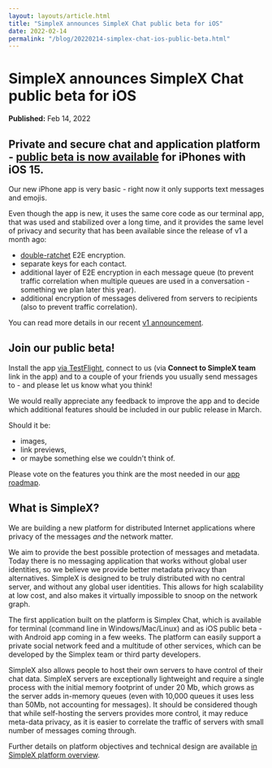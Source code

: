 ```yaml
---
layout: layouts/article.html
title: "SimpleX announces SimpleX Chat public beta for iOS"
date: 2022-02-14
permalink: "/blog/20220214-simplex-chat-ios-public-beta.html"
---
```


# SimpleX announces SimpleX Chat public beta for iOS

**Published:** Feb 14, 2022

## Private and secure chat and application platform - [public beta is now available](https://testflight.apple.com/join/DWuT2LQu) for iPhones with iOS 15.

Our new iPhone app is very basic - right now it only supports text messages and emojis.

Even though the app is new, it uses the same core code as our terminal app, that was used and stabilized over a long time, and it provides the same level of privacy and security that has been available since the release of v1 a month ago:

- [double-ratchet](https://www.signal.org/docs/specifications/doubleratchet/) E2E encryption.
- separate keys for each contact.
- additional layer of E2E encryption in each message queue (to prevent traffic correlation when multiple queues are used in a conversation - something we plan later this year).
- additional encryption of messages delivered from servers to recipients (also to prevent traffic correlation).

You can read more details in our recent [v1 announcement](./20220112-simplex-chat-v1-released.md).

## Join our public beta!

Install the app [via TestFlight](https://testflight.apple.com/join/DWuT2LQu), connect to us (via **Connect to SimpleX team** link in the app) and to a couple of your friends you usually send messages to - and please let us know what you think!

We would really appreciate any feedback to improve the app and to decide which additional features should be included in our public release in March.

Should it be:

- images,
- link previews,
- or maybe something else we couldn't think of.

Please vote on the features you think are the most needed in our [app roadmap](https://app.loopedin.io/simplex).

## What is SimpleX?

We are building a new platform for distributed Internet applications where privacy of the messages _and_ the network matter.

We aim to provide the best possible protection of messages and metadata. Today there is no messaging application that works without global user identities, so we believe we provide better metadata privacy than alternatives. SimpleX is designed to be truly distributed with no central server, and without any global user identities. This allows for high scalability at low cost, and also makes it virtually impossible to snoop on the network graph.

The first application built on the platform is Simplex Chat, which is available for terminal (command line in Windows/Mac/Linux) and as iOS public beta - with Android app coming in a few weeks. The platform can easily support a private social network feed and a multitude of other services, which can be developed by the Simplex team or third party developers.

SimpleX also allows people to host their own servers to have control of their chat data. SimpleX servers are exceptionally lightweight and require a single process with the initial memory footprint of under 20 Mb, which grows as the server adds in-memory queues (even with 10,000 queues it uses less than 50Mb, not accounting for messages). It should be considered though that while self-hosting the servers provides more control, it may reduce meta-data privacy, as it is easier to correlate the traffic of servers with small number of messages coming through.

Further details on platform objectives and technical design are available [in SimpleX platform overview](https://github.com/simplex-chat/simplexmq/blob/master/protocol/overview-tjr.md).
